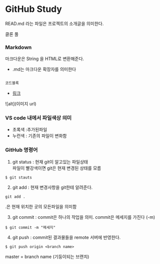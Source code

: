 # GitHub Study

READ.md 라는 파일은 프로젝트의 소개글을 의미한다.

클론 풀

### Markdown

마크다운은 String 을 HTML로 변환해준다.

- .md는 마크다운 확장자를 의미한다

```js

코드블록
```

- [링크](www.naver.com)

![alt](이미지 url)

### VS code 내에서 파일색상 의미

- 초록색 :추가된파일
- 누런색 : 기존의  파일이 변화함



### GitHub 명령어

1. git status : 
현재 git이 알고있는 파일상태   
파일이 빨강색이면 git은 현재 변경된 상태를 모름
```
$ git stauts
```

2. git add : 
현재 변경사항을 git한테 알려준다.
```
git add .
```
.은 현재 위치한 곳의 모든파일을 의미함

3. git commit : 
commit은 하나의 작업을 의미.
commit은 메세지를 가진다 (-m)
```
$ git commit -m "메세지"
```
4. git push :
commit된 결과물들을 remote 서버에 반영한다.
```
$ git push origin <branch name>
```

master = branch name (기둥이되는 브랜치)